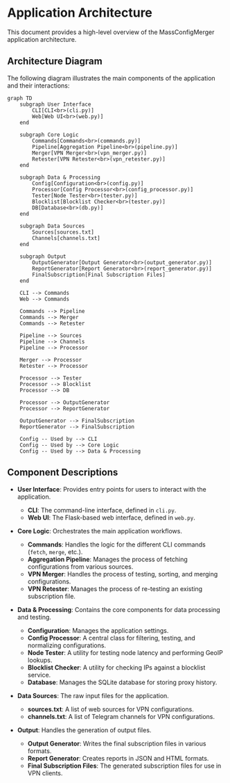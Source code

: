 # Application Architecture

This document provides a high-level overview of the MassConfigMerger application architecture.

## Architecture Diagram

The following diagram illustrates the main components of the application and their interactions:

```mermaid
graph TD
    subgraph User Interface
        CLI[CLI<br>(cli.py)]
        Web[Web UI<br>(web.py)]
    end

    subgraph Core Logic
        Commands[Commands<br>(commands.py)]
        Pipeline[Aggregation Pipeline<br>(pipeline.py)]
        Merger[VPN Merger<br>(vpn_merger.py)]
        Retester[VPN Retester<br>(vpn_retester.py)]
    end

    subgraph Data & Processing
        Config[Configuration<br>(config.py)]
        Processor[Config Processor<br>(config_processor.py)]
        Tester[Node Tester<br>(tester.py)]
        Blocklist[Blocklist Checker<br>(tester.py)]
        DB[Database<br>(db.py)]
    end

    subgraph Data Sources
        Sources[sources.txt]
        Channels[channels.txt]
    end

    subgraph Output
        OutputGenerator[Output Generator<br>(output_generator.py)]
        ReportGenerator[Report Generator<br>(report_generator.py)]
        FinalSubscription[Final Subscription Files]
    end

    CLI --> Commands
    Web --> Commands

    Commands --> Pipeline
    Commands --> Merger
    Commands --> Retester

    Pipeline --> Sources
    Pipeline --> Channels
    Pipeline --> Processor

    Merger --> Processor
    Retester --> Processor

    Processor --> Tester
    Processor --> Blocklist
    Processor --> DB

    Processor --> OutputGenerator
    Processor --> ReportGenerator

    OutputGenerator --> FinalSubscription
    ReportGenerator --> FinalSubscription

    Config -- Used by --> CLI
    Config -- Used by --> Core Logic
    Config -- Used by --> Data & Processing
```

## Component Descriptions

- **User Interface**: Provides entry points for users to interact with the application.
  - **CLI**: The command-line interface, defined in `cli.py`.
  - **Web UI**: The Flask-based web interface, defined in `web.py`.

- **Core Logic**: Orchestrates the main application workflows.
  - **Commands**: Handles the logic for the different CLI commands (`fetch`, `merge`, etc.).
  - **Aggregation Pipeline**: Manages the process of fetching configurations from various sources.
  - **VPN Merger**: Handles the process of testing, sorting, and merging configurations.
  - **VPN Retester**: Manages the process of re-testing an existing subscription file.

- **Data & Processing**: Contains the core components for data processing and testing.
  - **Configuration**: Manages the application settings.
  - **Config Processor**: A central class for filtering, testing, and normalizing configurations.
  - **Node Tester**: A utility for testing node latency and performing GeoIP lookups.
  - **Blocklist Checker**: A utility for checking IPs against a blocklist service.
  - **Database**: Manages the SQLite database for storing proxy history.

- **Data Sources**: The raw input files for the application.
  - **sources.txt**: A list of web sources for VPN configurations.
  - **channels.txt**: A list of Telegram channels for VPN configurations.

- **Output**: Handles the generation of output files.
  - **Output Generator**: Writes the final subscription files in various formats.
  - **Report Generator**: Creates reports in JSON and HTML formats.
  - **Final Subscription Files**: The generated subscription files for use in VPN clients.